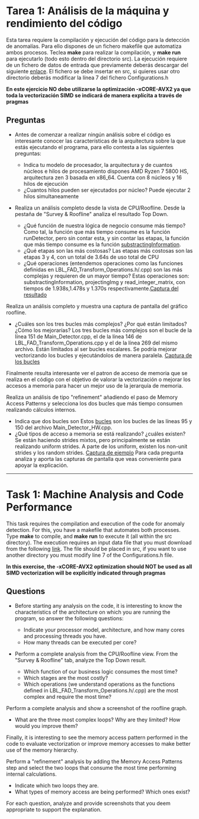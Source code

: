 # Tarea 1: Análisis de la máquina y rendimiento del código

Esta tarea requiere la compilación y ejecución del código para la detección de anomalías. Para ello dispones de un fichero makefile que automatiza ambos procesos.
Teclea **make** para realizar la compilación, y **make run** para ejecutarlo (todo esto dentro del directorio src).
La ejecución requiere de un fichero de datos de entrada que previamente deberás descargar del siguiente [enlace](https://mega.nz/folder/x4gRhLJJ#GRdxQc1Hnw3Lk_-9JC3Uew). El fichero se debe insertar en src, si quieres usar otro directorio deberás modificar la línea 7 del fichero Configurations.h

**En este ejercicio NO debe utilizarse la optimización -xCORE-AVX2 ya que toda la vectorización SIMD se indicará de manera explícita a través de pragmas**

## Preguntas
* Antes de comenzar a realizar ningún análisis sobre el código es interesante conocer las características de la arquitectura sobre la que estás ejecutando el programa, para ello contesta a las siguientes preguntas:

    * Indica tu modelo de procesador, la arquitectura y de cuantos núcleos e hilos de procesamiento dispones
    AMD Ryzen 7 5800 HS, arquitectura zen 3 basada en x86_64. Cuenta con 8 núcleos y 16 hilos de ejecución
    * ¿Cuantos hilos pueden ser ejecutados por núcleo?
	Puede ejecutar 2 hilos simultaneamente
* Realiza un análisis completo desde la vista de CPU/Roofline. Desde la pestaña de "Survey & Roofline" analiza el resultado Top Down.
    * ¿Qué función de nuestra lógica de negocio consume más tiempo?
    Como tal, la función que más tiempo consume es la función runDetector, pero sin contar esta, y sin contar las etapas, la función que más tiempo consume es la función [substractingInformation](captura1.png).
    * ¿Qué etapas son las más costosas?
    Las etapas más costosas son las etapas 3 y 4, con un total de 3.64s de uso total de CPU
    * ¿Qué operaciones (entendemos operaciones como las funciones definidas en LBL_FAD_Transform_Operations.h/.cpp) son las más complejas y requieren de un mayor tiempo?
    Estas operaciones son: substractingInformation, projectingImg y read_integer_matrix, con tiempos de 1.938s,1.478s y 1.370s respectivamente.[Captura del resultado](captura2.png)

Realiza un análisis completo y muestra una captura de pantalla del gráfico roofline.
* ¿Cuáles son los tres bucles más complejos? ¿Por qué están limitados? ¿Cómo los mejorarías?
	Los tres bucles más complejos son el bucle de la línea 151 de Main_Detector.cpp, el de la línea 146 de LBL_FAD_Transform_Operations.cpp y el de la línea 269 del mismo archivo. Están limitados al ser bucles escalares. Se podría mejorar vectorizando los bucles y ejecutándolos de manera paralela. [Captura de los bucles](captura3.png)
	
Finalmente resulta interesante ver el patron de acceso de memoria que se realiza en el código con el objetivo de valorar la vectorización o mejorar los accesos a memoria para hacer un mejor uso de la jerarquía de memoria.

Realiza un análisis de tipo "refinement" añadiendo el paso de Memory Access Patterns y selecciona los dos bucles que más tiempo
consumen realizando cálculos internos.

* Indica que dos bucles son
	Estos [bucles](captura4.png) son los bucles de las líneas 95 y 150 del archivo Main_Detector_HW.cpp.
* ¿Qué tipos de acceso a memoria se está realizando? ¿cuáles existen?
	Se están haciendo strides mixtos, pero principalmente se están realizando uniform strides. A parte de los uniform, existen los non-unit strides y los random strides. [Captura de ejemplo](captura5.png)
Para cada pregunta analiza y aporta las capturas de pantalla que veas conveniente para apoyar la explicación.

----

# Task 1: Machine Analysis and Code Performance

This task requires the compilation and execution of the code for anomaly detection. For this, you have a makefile that automates both processes.
Type **make** to compile, and **make run** to execute it (all within the src directory).
The execution requires an input data file that you must download from the following [link](https://mega.nz/folder/x4gRhLJJ#GRdxQc1Hnw3Lk_-9JC3Uew). The file should be placed in src, if you want to use another directory you must modify line 7 of the Configurations.h file.

**In this exercise, the -xCORE-AVX2 optimization should NOT be used as all SIMD vectorization will be explicitly indicated through pragmas**

## Questions
* Before starting any analysis on the code, it is interesting to know the characteristics of the architecture on which you are running the program, so answer the following questions:

    * Indicate your processor model, architecture, and how many cores and processing threads you have.
    * How many threads can be executed per core?

* Perform a complete analysis from the CPU/Roofline view. From the "Survey & Roofline" tab, analyze the Top Down result.
    * Which function of our business logic consumes the most time?
    * Which stages are the most costly?
    * Which operations (we understand operations as the functions defined in LBL_FAD_Transform_Operations.h/.cpp) are the most complex and require the most time?

Perform a complete analysis and show a screenshot of the roofline graph.
* What are the three most complex loops? Why are they limited? How would you improve them?

Finally, it is interesting to see the memory access pattern performed in the code to evaluate vectorization or improve memory accesses to make better use of the memory hierarchy.

Perform a "refinement" analysis by adding the Memory Access Patterns step and select the two loops that consume the most time performing internal calculations.

* Indicate which two loops they are.
* What types of memory access are being performed? Which ones exist?

For each question, analyze and provide screenshots that you deem appropriate to support the explanation.
